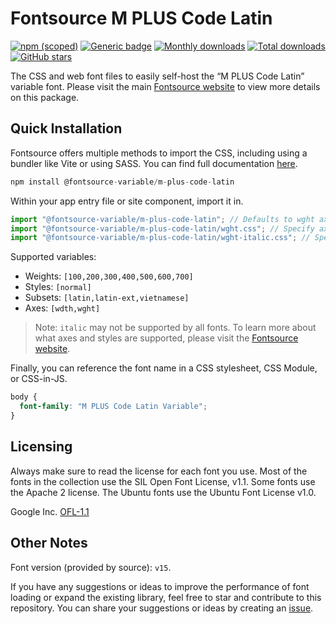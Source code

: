 # Fontsource M PLUS Code Latin

[![npm (scoped)](https://img.shields.io/npm/v/@fontsource-variable/m-plus-code-latin?color=brightgreen)](https://www.npmjs.com/package/@fontsource-variable/m-plus-code-latin) [![Generic badge](https://img.shields.io/badge/fontsource-passing-brightgreen)](https://github.com/fontsource/fontsource) [![Monthly downloads](https://badgen.net/npm/dm/@fontsource-variable/m-plus-code-latin)](https://github.com/fontsource/fontsource) [![Total downloads](https://badgen.net/npm/dt/@fontsource-variable/m-plus-code-latin)](https://github.com/fontsource/fontsource) [![GitHub stars](https://img.shields.io/github/stars/fontsource/fontsource.svg?style=social&label=Star)](https://github.com/fontsource/fontsource/stargazers)

The CSS and web font files to easily self-host the “M PLUS Code Latin” variable font. Please visit the main [Fontsource website](https://fontsource.org/fonts/m-plus-code-latin) to view more details on this package.

## Quick Installation

Fontsource offers multiple methods to import the CSS, including using a bundler like Vite or using SASS. You can find full documentation [here](https://fontsource.org/docs/getting-started/introduction).

```javascript
npm install @fontsource-variable/m-plus-code-latin
```

Within your app entry file or site component, import it in.

```javascript
import "@fontsource-variable/m-plus-code-latin"; // Defaults to wght axis
import "@fontsource-variable/m-plus-code-latin/wght.css"; // Specify axis
import "@fontsource-variable/m-plus-code-latin/wght-italic.css"; // Specify axis and style
```

Supported variables:
- Weights: `[100,200,300,400,500,600,700]`
- Styles: `[normal]`
- Subsets: `[latin,latin-ext,vietnamese]`
- Axes: `[wdth,wght]`

> Note: `italic` may not be supported by all fonts. To learn more about what axes and styles are supported, please visit the [Fontsource website](https://fontsource.org/fonts/m-plus-code-latin).

Finally, you can reference the font name in a CSS stylesheet, CSS Module, or CSS-in-JS.

```css
body {
  font-family: "M PLUS Code Latin Variable";
}
```

## Licensing
Always make sure to read the license for each font you use. Most of the fonts in the collection use the SIL Open Font License, v1.1. Some fonts use the Apache 2 license. The Ubuntu fonts use the Ubuntu Font License v1.0.

Google Inc.
[OFL-1.1](http://scripts.sil.org/OFL)

## Other Notes
Font version (provided by source): `v15`.

If you have any suggestions or ideas to improve the performance of font loading or expand the existing library, feel free to star and contribute to this repository. You can share your suggestions or ideas by creating an [issue](https://github.com/fontsource/fontsource/issues).